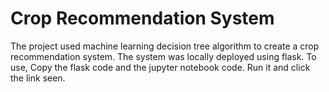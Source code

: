<h1> Crop Recommendation System </h1>
The project used machine learning decision tree algorithm to create a crop recommendation system. The system was locally deployed using flask. To use, Copy the flask code and the jupyter notebook code. Run it and click the link seen.
